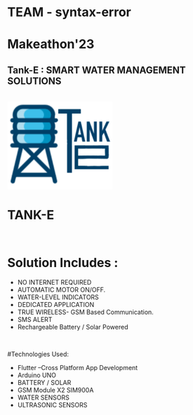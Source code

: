 # TEAM - syntax-error 
# Makeathon'23

## Tank-E : SMART WATER MANAGEMENT SOLUTIONS

<br />
<div align="left">
  <a href="https://github.com/originalsidd/hidden-web">
    <img src="https://github.com/yashrajmani/syntax-error/blob/main/App/water/assets/splash.png" alt="Logo" height="200">
  </a>

  <h1 align="left" >TANK-E</h1>

</div>

<br>  


# Solution Includes :
- NO INTERNET REQUIRED
- AUTOMATIC MOTOR ON/OFF.
- WATER-LEVEL INDICATORS
- DEDICATED APPLICATION
- TRUE WIRELESS- GSM Based Communication.
- SMS ALERT
- Rechargeable Battery / Solar Powered


<br>

#Technologies Used:
- Flutter –Cross Platform App Development
- Arduino UNO
- BATTERY / SOLAR
- GSM Module X2 SIM900A
- WATER SENSORS
- ULTRASONIC SENSORS 
